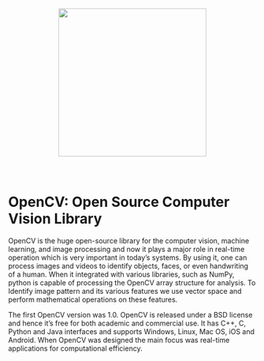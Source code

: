 <h1 align="center">
<img src="/OPENCV/logo/opencvlogo.png" width="300">
</h1><br>

# OpenCV: Open Source Computer Vision Library
OpenCV is the huge open-source library for the computer vision, machine learning, and image processing and now it plays a major role in real-time operation which is very important in today’s systems. By using it, one can process images and videos to identify objects, faces, or even handwriting of a human. When it integrated with various libraries, such as NumPy, python is capable of processing the OpenCV array structure for analysis. To Identify image pattern and its various features we use vector space and perform mathematical operations on these features. 

The first OpenCV version was 1.0. OpenCV is released under a BSD license and hence it’s free for both academic and commercial use. It has C++, C, Python and Java interfaces and supports Windows, Linux, Mac OS, iOS and Android. When OpenCV was designed the main focus was real-time applications for computational efficiency.

